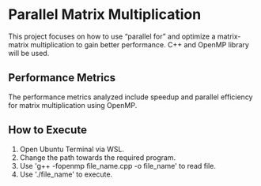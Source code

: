 # Parallel Matrix Multiplication
This project focuses on how to use “parallel for” and optimize a matrix-matrix multiplication to gain better performance. C++ and OpenMP library will be used.

## Performance Metrics

The performance metrics analyzed include speedup and parallel efficiency for matrix multiplication using OpenMP.

## How to Execute

1. Open Ubuntu Terminal via WSL.
2. Change the path towards the required program.
3. Use 'g++ -fopenmp file_name.cpp -o file_name' to read file.
4. Use './file_name' to execute.

